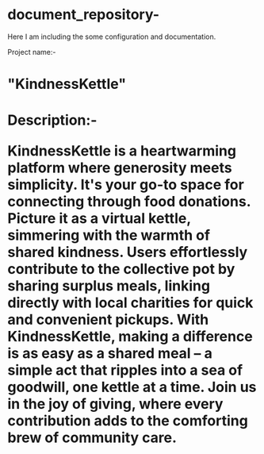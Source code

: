 # document_repository-
Here I am including the some configuration and documentation.


Project name:- <h1>"KindnessKettle"<h1>
 
Description:- 
<p>KindnessKettle is a heartwarming platform where generosity meets simplicity. It's your go-to space for connecting through food donations. 
Picture it as a virtual kettle, simmering with the warmth of shared kindness. Users effortlessly contribute to the collective pot by sharing surplus meals, 
linking directly with local charities for quick and convenient pickups. With KindnessKettle, making a difference is as easy as a shared meal – a simple act 
that ripples into a sea of goodwill, one kettle at a time. Join us in the joy of giving, where every contribution adds to the comforting brew of community care.</p>
  
